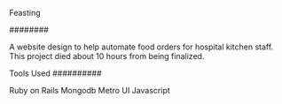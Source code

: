 Feasting

########

A website design to help automate food orders for hospital kitchen staff.
This project died about 10 hours from being finalized.


Tools Used
##########

Ruby on Rails
Mongodb
Metro UI
Javascript

